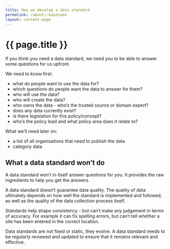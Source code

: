 ```yaml
---
title: How we develop a data standard
permalink: /about/:basename
layout: content-page
---
```


# {{ page.title }}

If you think you need a data standard, we need you to be able to answer some questions for us upfront.

We need to know first:
* what do people want to use the data for?
* which questions do people want the data to answer for them?
* who will use the data?
* who will create the data?
* who owns the data - who’s the trusted source or domain expert?
* does any data currently exist?
* is there legislation for this policy/concept?
* who’s the policy lead and what policy area does it relate to?

What we’ll need later on:
* a list of all organisations that need to publish the data
* category data 

## What a data standard won’t do

A data standard won’t in itself answer questions for you. It provides the raw ingredients to help you get the answers.

A data standard doesn’t guarantee data quality. The quality of data ultimately depends on how well the standard is implemented and followed, as well as the quality of the data collection process itself.  

Standards help shape consistency - but can’t make any judgement in terms of accuracy. For example it can fix spelling errors, but can’t tell whether a site has been entered in the correct location.

Data standards are not fixed or static, they evolve. A data standard needs to be regularly reviewed and updated to ensure that it remains relevant and effective.


